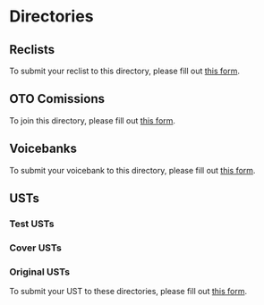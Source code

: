 # Directories
## Reclists
To submit your reclist to this directory, please fill out [this form]().
## OTO Comissions
To join this directory, please fill out [this form]().
## Voicebanks
To submit your voicebank to this directory, please fill out [this form]().
## USTs
### Test USTs
### Cover USTs
### Original USTs
To submit your UST to these directories, please fill out [this form]().
